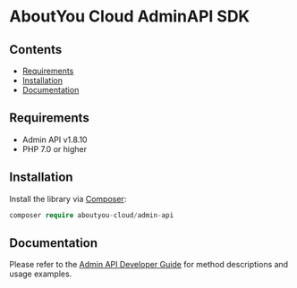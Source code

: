 # AboutYou Cloud AdminAPI SDK

## Contents

* [Requirements](#requirements)
* [Installation](#installation)
* [Documentation](#documentation)

## Requirements

* Admin API v1.8.10
* PHP 7.0 or higher

## Installation

Install the library via [Composer](https://getcomposer.org/):

```php
composer require aboutyou-cloud/admin-api
```

## Documentation

Please refer to the [Admin API Developer Guide](https://scayle.dev/en/dev/admin-api/introduction) for method descriptions and usage examples.
